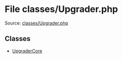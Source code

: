 File classes/Upgrader.php
=========

Source: [classes/Upgrader.php](https://github.com/PrestaShop/PrestaShop/blob/1.5.3.0/classes/Upgrader.php)


Classes
-------

* [UpgraderCore](class.UpgraderCore.md)

